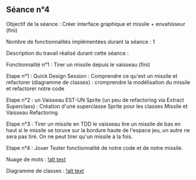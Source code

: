 ## Séance n°4

Objectif de la séance : Créer interface graphique et missile + envahisseur (fini)

Nombre de fonctionnalités implémentées durant la séance : 1

Description du travail réalisé durant cette séance :

Fonctionnalité n°1 : Tirer un missile depuis le vaisseau (fini)

Etape n°1 : Quick Design Session : Comprendre ce qu'est un missile et refactorer (diagramme de classes) : 
cromprendre la modélisation du missile et refactorer notre code


Etape n°2 :  un Vaisseau EST-UN Sprite (un peu de refactoring via Extract Superclass) :
Création d'une superclasse Sprite pour les classes Missile et Vaisseau
Refactoring    



Etape n°3 : Tirer un missile en TDD 
le vaisseau tire un missile de bas en haut
si le missile se toruve sur la bordure haute de l'espace jeu, un autre ne sera pas tiré. On ne peut tirer qu'un missile à la fois.    


Etape n°4 : Jouer
Tester fonctionnalité de notre code et de notre missile.



Nuage de mots :
[!alt text](https://github.com/albanducos40/spaceinvaders/blob/master/nuageMots4.PNG)

Diagramme de classes :
[!alt text](https://github.com/albanducos40/spaceinvaders/blob/master/Diagramme4.PNG)
